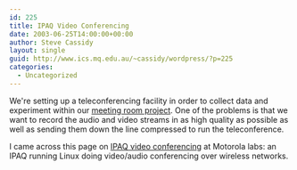 ```yaml
---
id: 225
title: IPAQ Video Conferencing
date: 2003-06-25T14:00:00+00:00
author: Steve Cassidy
layout: single
guid: http://www.ics.mq.edu.au/~cassidy/wordpress/?p=225
categories:
  - Uncategorized
---
```

We're setting up a teleconferencing facility in order to collect data and experiment within our [meeting room project](). One of the problems is that we want to record the audio and video streams in as high quality as possible as well as sending them down the line compressed to run the teleconference. 

I came across this page on [IPAQ video conferencing](http://internet2.motlabs.com/ipaq/index.htm) at Motorola labs: an IPAQ running Linux doing video/audio conferencing over wireless networks.

